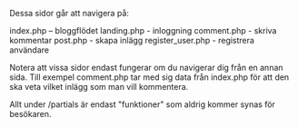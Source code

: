 Dessa sidor går att navigera på:

index.php – bloggflödet
landing.php - inloggning
comment.php - skriva kommentar
post.php - skapa inlägg
register_user.php - registrera användare

Notera att vissa sidor endast fungerar om du navigerar dig från en annan sida. 
Till exempel comment.php tar med sig data från index.php för att den ska veta vilket inlägg
som man vill kommentera. 

Allt under /partials är endast "funktioner" som aldrig kommer synas för besökaren.